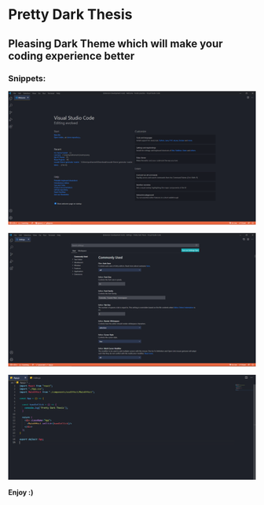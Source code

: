 # Pretty Dark Thesis

## Pleasing Dark Theme which will make your coding experience better

### Snippets:


![WelcomeScreen](https://raw.githubusercontent.com/TamtePrathamesh/Dark-Thesis/master/Snippets/WelcomeScreen.PNG)

![WelcomeScreen](https://raw.githubusercontent.com/TamtePrathamesh/Dark-Thesis/master/Snippets/SettingView.PNG)

![WelcomeScreen](https://raw.githubusercontent.com/TamtePrathamesh/Dark-Thesis/master/Snippets/CodeArea.PNG)

**Enjoy :)**
